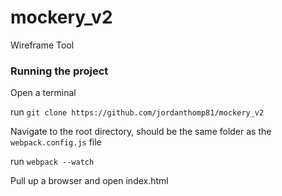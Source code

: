 # mockery_v2
Wireframe Tool


### Running the project
Open a terminal

run `git clone https://github.com/jordanthomp81/mockery_v2`

Navigate to the root directory, should be the same folder as the `webpack.config.js` file

run `webpack --watch`

Pull up a browser and open index.html
